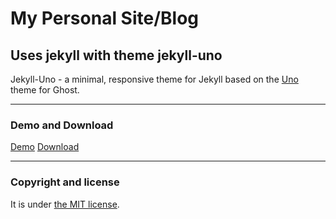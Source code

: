 # My Personal Site/Blog

## Uses jekyll with theme jekyll-uno

Jekyll-Uno - a minimal, responsive theme for Jekyll based on the [Uno](https://github.com/daleanthony/Uno) theme for Ghost.

---

### Demo and Download

[Demo](http://joshgerdes.com/jekyll-uno/)
[Download](https://github.com/joshgerdes/jekyll-uno/archive/master.zip)

---

### Copyright and license

It is under [the MIT license](/LICENSE).
